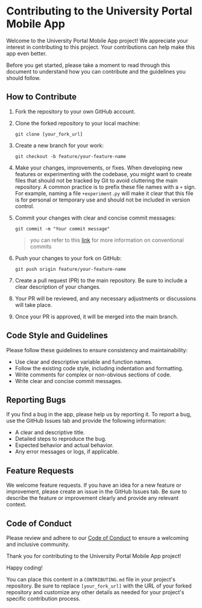 # Contributing to the University Portal Mobile App

Welcome to the University Portal Mobile App project! We appreciate your interest in contributing to this project. Your contributions can help make this app even better.

Before you get started, please take a moment to read through this document to understand how you can contribute and the guidelines you should follow.

## How to Contribute

1. Fork the repository to your own GitHub account.

2. Clone the forked repository to your local machine:

   ```
   git clone [your_fork_url]
   ```

3. Create a new branch for your work:

   ```
   git checkout -b feature/your-feature-name
   ```

4. Make your changes, improvements, or fixes.
   When developing new features or experimenting with the codebase, you might want to create files that should not be tracked by Git to avoid cluttering the main repository. A common practice is to prefix these file names with a `+` sign. For example, naming a file `+experiment.py` will make it clear that this file is for personal or temporary use and should not be included in version control.

5. Commit your changes with clear and concise commit messages:

   ```
   git commit -m "Your commit message"
   ```

   > you can refer to this [link](https://www.conventionalcommits.org/en/v1.0.0/) for more information on conventional commits

6. Push your changes to your fork on GitHub:

   ```
   git push origin feature/your-feature-name
   ```

7. Create a pull request (PR) to the main repository. Be sure to include a clear description of your changes.

8. Your PR will be reviewed, and any necessary adjustments or discussions will take place.

9. Once your PR is approved, it will be merged into the main branch.

## Code Style and Guidelines

Please follow these guidelines to ensure consistency and maintainability:

- Use clear and descriptive variable and function names.
- Follow the existing code style, including indentation and formatting.
- Write comments for complex or non-obvious sections of code.
- Write clear and concise commit messages.

## Reporting Bugs

If you find a bug in the app, please help us by reporting it. To report a bug, use the GitHub Issues tab and provide the following information:

- A clear and descriptive title.
- Detailed steps to reproduce the bug.
- Expected behavior and actual behavior.
- Any error messages or logs, if applicable.

## Feature Requests

We welcome feature requests. If you have an idea for a new feature or improvement, please create an issue in the GitHub Issues tab. Be sure to describe the feature or improvement clearly and provide any relevant context.

## Code of Conduct

Please review and adhere to our [Code of Conduct](CODE_OF_CONDUCT.md) to ensure a welcoming and inclusive community.

Thank you for contributing to the University Portal Mobile App project!

Happy coding!

You can place this content in a `CONTRIBUTING.md` file in your project's repository. Be sure to replace `[your_fork_url]` with the URL of your forked repository and customize any other details as needed for your project's specific contribution process.
